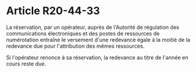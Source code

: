 # Article R20-44-33

La réservation, par un opérateur, auprès de l'Autorité de régulation des communications électroniques et des postes de ressources de numérotation entraîne le versement d'une redevance égale à la moitié de la redevance due pour l'attribution des mêmes ressources.

Si l'opérateur renonce à sa réservation, la redevance au titre de l'année en cours reste due.